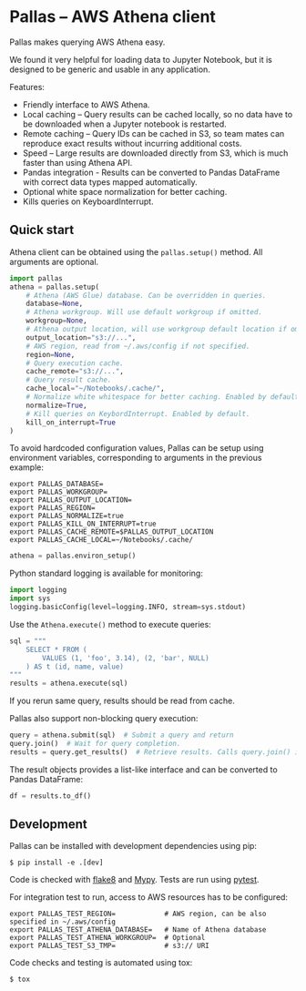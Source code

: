 
# Pallas – AWS Athena client

Pallas makes querying AWS Athena easy.

We found it very helpful for loading data to Jupyter Notebook,
but it is designed to be generic and usable in any application.

Features:

 * Friendly interface to AWS Athena.
 * Local caching – Query results can be cached locally,
   so no data have to be downloaded when a Jupyter notebook is restarted.
 * Remote caching – Query IDs can be cached in S3,
   so team mates can reproduce exact results without incurring additional costs.
 * Speed – Large results are downloaded directly from S3,
   which is much faster than using Athena API.
 * Pandas integration - Results can be converted to Pandas DataFrame
   with correct data types mapped automatically.
 * Optional white space normalization for better caching.
 * Kills queries on KeyboardInterrupt.


## Quick start

Athena client can be obtained using the ``pallas.setup()`` method.
All arguments are optional.

```python
import pallas
athena = pallas.setup(
    # Athena (AWS Glue) database. Can be overridden in queries.
    database=None,
    # Athena workgroup. Will use default workgroup if omitted.
    workgroup=None,
    # Athena output location, will use workgroup default location if omitted.
    output_location="s3://...",
    # AWS region, read from ~/.aws/config if not specified.
    region=None,
    # Query execution cache.
    cache_remote="s3://...",
    # Query result cache.
    cache_local="~/Notebooks/.cache/",
    # Normalize white whitespace for better caching. Enabled by default.
    normalize=True,
    # Kill queries on KeybordInterrupt. Enabled by default.
    kill_on_interrupt=True
)
```

To avoid hardcoded configuration values,
Pallas can be setup using environment variables,
corresponding to arguments in the previous example:

```shell script
export PALLAS_DATABASE=
export PALLAS_WORKGROUP=
export PALLAS_OUTPUT_LOCATION=
export PALLAS_REGION=
export PALLAS_NORMALIZE=true
export PALLAS_KILL_ON_INTERRUPT=true
export PALLAS_CACHE_REMOTE=$PALLAS_OUTPUT_LOCATION
export PALLAS_CACHE_LOCAL=~/Notebooks/.cache/
```

```python
athena = pallas.environ_setup()
```
Python standard logging is available for monitoring:

```python
import logging
import sys
logging.basicConfig(level=logging.INFO, stream=sys.stdout)
```

Use the `Athena.execute()` method to execute queries:

```python
sql = """
    SELECT * FROM (
        VALUES (1, 'foo', 3.14), (2, 'bar', NULL)
    ) AS t (id, name, value)
"""
results = athena.execute(sql)
```
If you rerun same query, results should be read from cache.

Pallas also support non-blocking query execution:

```python
query = athena.submit(sql)  # Submit a query and return
query.join()  # Wait for query completion.
results = query.get_results()  # Retrieve results. Calls query.join() internally.
```

The result objects provides a list-like interface
and can be converted to Pandas DataFrame:

```python
df = results.to_df()
```


## Development

Pallas can be installed with development dependencies using pip:

```shell script
$ pip install -e .[dev]
```

Code is checked with [flake8] and [Mypy]. Tests are run using [pytest].

For integration test to run, access to AWS resources has to be configured:

```shell script
export PALLAS_TEST_REGION=            # AWS region, can be also specified in ~/.aws/config
export PALLAS_TEST_ATHENA_DATABASE=   # Name of Athena database
export PALLAS_TEST_ATHENA_WORKGROUP=  # Optional
export PALLAS_TEST_S3_TMP=            # s3:// URI
```
Code checks and testing is automated using tox:

```shell script
$ tox
```

[flake8]: https://flake8.pycqa.org/en/latest/
[Mypy]: http://mypy-lang.org
[pytest]: https://docs.pytest.org/en/latest/
